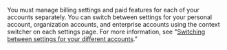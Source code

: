 You must manage billing settings and paid features for each of your accounts separately. You can switch between settings for your personal account, organization accounts, and enterprise accounts using the context switcher on each settings page. For more information, see "[Switching between settings for your different accounts](/billing/managing-your-github-billing-settings/about-billing-on-github#switching-between-settings-for-your-different-accounts)."
